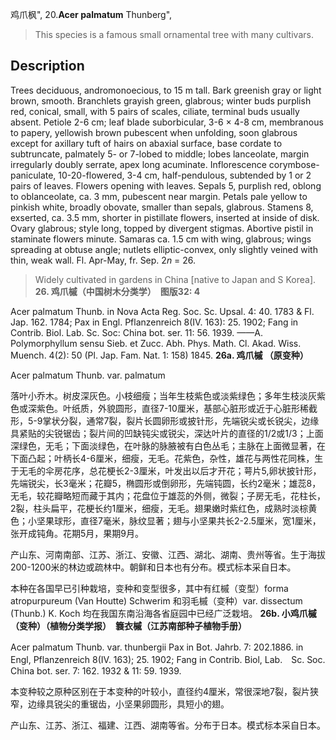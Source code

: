 鸡爪枫",
20.**Acer palmatum** Thunberg",

> This species is a famous small ornamental tree with many cultivars.

## Description
Trees deciduous, andromonoecious, to 15 m tall. Bark greenish gray or light brown, smooth. Branchlets grayish green, glabrous; winter buds purplish red, conical, small, with 5 pairs of scales, ciliate, terminal buds usually absent. Petiole 2-6 cm; leaf blade suborbicular, 3-6 × 4-8 cm, membranous to papery, yellowish brown pubescent when unfolding, soon glabrous except for axillary tuft of hairs on abaxial surface, base cordate to subtruncate, palmately 5- or 7-lobed to middle; lobes lanceolate, margin irregularly doubly serrate, apex long acuminate. Inflorescence corymbose-paniculate, 10-20-flowered, 3-4 cm, half-pendulous, subtended by 1 or 2 pairs of leaves. Flowers opening with leaves. Sepals 5, purplish red, oblong to oblanceolate, ca. 3 mm, pubescent near margin. Petals pale yellow to pinkish white, broadly obovate, smaller than sepals, glabrous. Stamens 8, exserted, ca. 3.5 mm, shorter in pistillate flowers, inserted at inside of disk. Ovary glabrous; style long, topped by divergent stigmas. Abortive pistil in staminate flowers minute. Samaras ca. 1.5 cm with wing, glabrous; wings spreading at obtuse angle; nutlets elliptic-convex, only slightly veined with thin, weak wall. Fl. Apr-May, fr. Sep. 2*n* = 26.

> Widely cultivated in gardens in China [native to Japan and S Korea].
**26. 鸡爪槭（中国树木分类学）　图版32: 4**

Acer palmatum Thunb. in Nova Acta Reg. Soc. Sc. Upsal. 4: 40. 1783 & Fl. Jap. 162. 1784; Pax in Engl. Pflanzenreich 8(Ⅳ. 163): 25. 1902; Fang in Contrib. Biol. Lab. Sc. Soc: China bot. ser. 11: 56. 1939. ——A. Polymorphyllum sensu Sieb. et Zucc. Abh. Phys. Math. Cl. Akad. Wiss. Muench. 4(2): 50 (Pl. Jap. Fam. Nat. 1: 158) 1845.
**26a. 鸡爪槭 （原变种）**

Acer palmatum Thunb. var. palmatum

落叶小乔木。树皮深灰色。小枝细瘦；当年生枝紫色或淡紫绿色；多年生枝淡灰紫色或深紫色。叶纸质，外貌圆形，直径7-10厘米，基部心脏形或近于心脏形稀截形，5-9掌状分裂，通常7裂，裂片长圆卵形或披针形，先端锐尖或长锐尖，边缘具紧贴的尖锐锯齿；裂片间的凹缺钝尖或锐尖，深达叶片的直径的1/2或1/3；上面深绿色，无毛；下面淡绿色，在叶脉的脉腋被有白色丛毛；主脉在上面微显著，在下面凸起；叶柄长4-6厘米，细瘦，无毛。花紫色，杂性，雄花与两性花同株，生于无毛的伞房花序，总花梗长2-3厘米，叶发出以后才开花；萼片5,卵状披针形，先端锐尖，长3毫米；花瓣5，椭圆形或倒卵形，先端钝圆，长约2毫米；雄蕊8，无毛，较花瓣略短而藏于其内；花盘位于雄蕊的外侧，微裂；子房无毛，花柱长，2裂，柱头扁平，花梗长约1厘米，细瘦，无毛。翅果嫩时紫红色，成熟时淡棕黄色；小坚果球形，直径7毫米，脉纹显著；翅与小坚果共长2-2.5厘米，宽1厘米，张开成钝角。花期5月，果期9月。

产山东、河南南部、江苏、浙江、安徽、江西、湖北、湖南、贵州等省。生于海拔200-1200米的林边或疏林中。朝鲜和日本也有分布。模式标本采自日本。

本种在各国早已引种栽培，变种和变型很多，其中有红槭（变型）forma atropurpureum (Van Houtte) Schwerim 和羽毛槭（变种）var. dissectum (Thunb.) K. Koch 均在我国东南沿海各省庭园中已经广泛栽培。
**26b. 小鸡爪槭（变种）（植物分类学报）　簔衣槭（江苏南部种子植物手册）**

Acer palmatum Thunb. var. thunbergii Pax in Bot. Jahrb. 7: 202.1886. in　Engl, Pflanzenreich 8(Ⅳ. 163); 25. 1902; Fang in Contrib. Biol, Lab.　Sc. Soc. China bot. ser. 7: 162. 1932 & 11: 59. 1939.

本变种较之原种区别在于本变种的叶较小，直径约4厘米，常很深地7裂，裂片狭窄，边缘具锐尖的重锯齿，小坚果卵圆形，具短小的翅。

产山东、江苏、浙江、福建、江西、湖南等省。分布于日本。模式标本采自日本。
